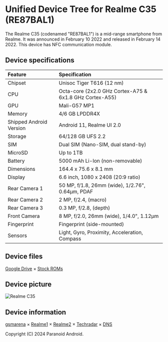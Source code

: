 # Unified Device Tree for Realme C35 (RE87BAL1)

The Realme C35 (codenamed "RE87BAL1") is a mid-range smartphone from Realme. It was announced in February 10 2022 and released in February 14 2022. This device has NFC communication module.

## Device specifications

| Feature                 | Specification                                                   |
| :---------------------- | :---------------------------------------------------------------|
| Chipset                 | Unisoc Tiger T616 (12 nm)                                       |
| CPU                     | Octa-core (2x2.0 GHz Cortex-A75 & 6x1.8 GHz Cortex-A55)         |
| GPU                     | Mali-G57 MP1                                                    |
| Memory                  | 4/6 GB LPDDR4X                                                  |
| Shipped Android Version | Android 11, Realme UI 2.0                                       |
| Storage                 | 64/128 GB UFS 2.2                                               |
| SIM                     | Dual SIM (Nano-SIM, dual stand-by)                              |
| MicroSD                 | Up to 1TB                                                       |
| Battery                 | 5000 mAh Li-Ion (non-removable)                                 |
| Dimensions              | 164.4 x 75.6 x 8.1 mm                                           |
| Display                 | 6.6 inch, 1080 x 2408 (20:9 ratio)                              |
| Rear Camera 1           | 50 MP, f/1.8, 26mm (wide), 1/2.76", 0.64µm, PDAF                |
| Rear Camera 2           | 2 MP, f/2.4, (macro)                                            |
| Rear Camera 3           | 0.3 MP, f/2.8, (depth)                                          |
| Front Camera            | 8 MP, f/2.0, 26mm (wide), 1/4.0", 1.12µm                        |
| Fingerprint             | Fingerprint (side-mounted)                                      |
| Sensors                 | Light, Gyro, Proximity, Acceleration, Compass                   |

## Device files

[Google Drive](https://drive.google.com/drive/folders/1pYepwvTKv-rgMtDPIkUKteXnRsZfgCkg?usp=drive_link) × [Stock ROMs](https://realmefirmware.com/realme-c35-firmware/)

## Device picture

![Realme C35](https://c.dns-shop.ru/thumb/st1/fit/500/500/eae1895833781d040936ba3023fc94f2/98c5f1a164c6ae5a5034626c9b2687cb7dd44516d9344163d631524382e528b2.jpg)

## Device information

[gsmarena](https://www.gsmarena.com/realme_c35-11353.php) × [Realme1](https://www.realme.com/global/realme-c35) × [Realme2](https://www.realme.com/global/realme-c35/specs) × [Techradar](https://www.techradar.com/reviews/realme-c35) × [DNS](https://www.dns-shop.ru/product/1518243aed14ed20/66-smartfon-realme-c35-128-gb-zelenyj/characteristics/)

Copyright (C) 2024 Paranoid Android.
